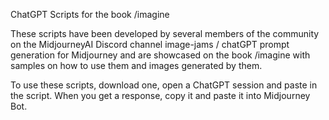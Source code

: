 ChatGPT Scripts for the book /imagine 

These scripts have been developed by several members of the community on the MidjourneyAI Discord channel image-jams / chatGPT prompt generation for Midjourney
and are showcased on the book /imagine with samples on how to use them and images generated by them. 

To use these scripts, download one, open a ChatGPT session and paste in the script. When you get a response, copy it and paste it into Midjourney Bot.
